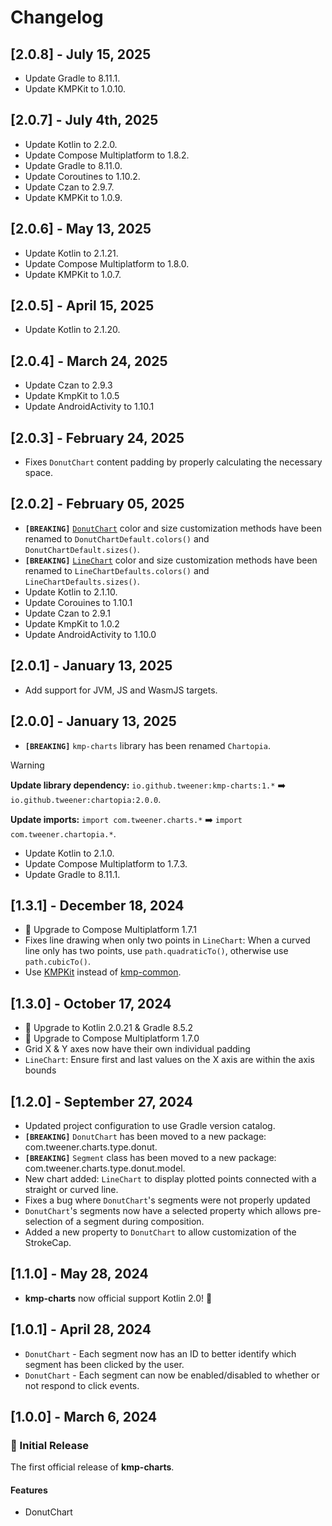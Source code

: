 # Changelog

## [2.0.8] - July 15, 2025
- Update Gradle to 8.11.1.
- Update KMPKit to 1.0.10.
  
## [2.0.7] - July 4th, 2025
- Update Kotlin to 2.2.0.
- Update Compose Multiplatform to 1.8.2.
- Update Gradle to 8.11.0.
- Update Coroutines to 1.10.2.
- Update Czan to 2.9.7.
- Update KMPKit to 1.0.9.

## [2.0.6] - May 13, 2025
- Update Kotlin to 2.1.21.
- Update Compose Multiplatform to 1.8.0.
- Update KMPKit to 1.0.7.
  
## [2.0.5] - April 15, 2025
- Update Kotlin to 2.1.20.

## [2.0.4] - March 24, 2025
- Update Czan to 2.9.3
- Update KmpKit to 1.0.5
- Update AndroidActivity to 1.10.1

## [2.0.3] - February 24, 2025
- Fixes `DonutChart` content padding by properly calculating the necessary space.

## [2.0.2] - February 05, 2025
- **`[BREAKING]`** [`DonutChart`](https://github.com/Tweener/chartopia/blob/main/chartopia/src/commonMain/kotlin/com/tweener/chartopia/type/donut/DonutChart.kt) color and size customization methods have been renamed to `DonutChartDefault.colors()` and `DonutChartDefault.sizes()`.
- **`[BREAKING]`** [`LineChart`](https://github.com/Tweener/chartopia/blob/main/chartopia/src/commonMain/kotlin/com/tweener/chartopia/type/line/LineChart.kt) color and size customization methods have been renamed to `LineChartDefaults.colors()` and `LineChartDefaults.sizes()`.
- Update Kotlin to 2.1.10.
- Update Corouines to 1.10.1
- Update Czan to 2.9.1
- Update KmpKit to 1.0.2
- Update AndroidActivity to 1.10.0

## [2.0.1] - January 13, 2025
- Add support for JVM, JS and WasmJS targets.

## [2.0.0] - January 13, 2025
- **`[BREAKING]`** `kmp-charts` library has been renamed `Chartopia`.
> [!WARNING]
> **Update library dependency:** `io.github.tweener:kmp-charts:1.*` ➡️ `io.github.tweener:chartopia:2.0.0`.
> 
> **Update imports:** `import com.tweener.charts.*` ➡️ `import com.tweener.chartopia.*`.
- Update Kotlin to 2.1.0.
- Update Compose Multiplatform to 1.7.3.
- Update Gradle to 8.11.1.

## [1.3.1] - December 18, 2024
- 🚀 Upgrade to Compose Multiplatform 1.7.1
- Fixes line drawing when only two points in `LineChart`: When a curved line only has two points, use `path.quadraticTo()`, otherwise use `path.cubicTo()`.
- Use [KMPKit](https://github.com/Tweener/KMPKit) instead of [kmp-common](https://github.com/Tweener/kmp-bom/tree/main/kmp-common).

## [1.3.0] - October 17, 2024
- 🚀 Upgrade to Kotlin 2.0.21 & Gradle 8.5.2
- 🚀 Upgrade to Compose Multiplatform 1.7.0
- Grid X & Y axes now have their own individual padding
- `LineChart`: Ensure first and last values on the X axis are within the axis bounds

## [1.2.0] - September 27, 2024
- Updated project configuration to use Gradle version catalog.
- **`[BREAKING]`** `DonutChart` has been moved to a new package: com.tweener.charts.type.donut.
- **`[BREAKING]`** `Segment` class has been moved to a new package: com.tweener.charts.type.donut.model.
- New chart added: `LineChart` to display plotted points connected with a straight or curved line.
- Fixes a bug where `DonutChart`'s segments were not properly updated
- `DonutChart`'s segments now have a selected property which allows pre-selection of a segment during composition.
- Added a new property to `DonutChart` to allow customization of the StrokeCap.

## [1.1.0] - May 28, 2024
- **kmp-charts** now official support Kotlin 2.0! 🎉

## [1.0.1] - April 28, 2024
- `DonutChart` - Each segment now has an ID to better identify which segment has been clicked by the user.
- `DonutChart` - Each segment can now be enabled/disabled to whether or not respond to click events.

## [1.0.0] - March 6, 2024

### 🚀 Initial Release

The first official release of **kmp-charts**.

#### Features
  - DonutChart
